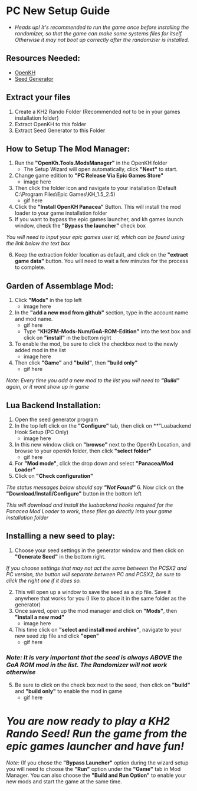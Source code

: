 # PC New Setup Guide

* *Heads up! It's recommended to run the game once before installing the randomizer, so that the game can make some systems files for itself. Otherwise it may not boot up correctly after the randomzier is installed.*

## Resources Needed:
* [OpenKH](https://github.com/OpenKH/OpenKh/releases/download/release-412/openkh-build1892.zip)
* [Seed Generator](https://github.com/tommadness/KH2Randomizer/releases/latest/download/Kingdom.Hearts.II.Final.Mix.Randomizer.zip)

## Extract your files
1. Create a KH2 Rando Folder (Recommended *not* to be in your games installation folder)
2. Extract OpenKH to this folder
3. Extract Seed Generator to this Folder

## How to Setup The Mod Manager:
1. Run the **"OpenKh.Tools.ModsManager"** in the OpenKH folder 
	- The Setup Wizard will open automatically, click **"Next"** to start.
2. Change game edition to **"PC Release Via Epic Games Store"**
	- image here
3. Then click the folder icon and navigate to your installation (Default C:\Program Files\Epic Games\KH_1.5_2.5)
	- gif here
4. Click the **"Install OpenKH Panacea"** Button. This will install the mod loader to your game installation folder
5. If you want to bypass the epic games launcher, and kh games launch window, check the **"Bypass the launcher"** check box

*You will need to input your epic games user id, which can be found using the link below the text box*

6. Keep the extraction folder location as default, and click on the **"extract game data"** button. You will need to wait a few minutes for the process to complete.

## Garden of Assemblage Mod:
1. Click **"Mods"** in the top left
	- image here
2. In the **"add a new mod from github"** section, type in the account name and mod name.
	- gif here
	- Type **"KH2FM-Mods-Num/GoA-ROM-Edition"** into the text box and click on **"install"** in the bottom right
3. To enable the mod, be sure to click the checkbox next to the newly added mod in the list
	- image here
4. Then click **"Game"** and **"build"**, then **"build only"**
	- gif here

*Note: Every time you add a new mod to the list you will need to **"Build"** again, or it wont show up in game*

## Lua Backend Installation:
1. Open the seed generator program
2. In the top left click on the **"Configure"** tab, then click on **"Luabackend Hook Setup (PC Only)
	- image here
3. In this new window click on **"browse"** next to the OpenKh Location, and browse to your openkh folder, then click **"select folder"**
	- gif here
4. For **"Mod mode"**, click the drop down and select **"Panacea/Mod Loader"**
5. Click on **"Check configuration"**

*The status messages below should say **"Not Found"***
6. Now click on the **"Download/Install/Configure"** button in the bottom left

*This will download and install the luabackend hooks required for the Panacea Mod Loader to work, these files go directly into your game installation folder*

## Installing a new seed to play:
1. Choose your seed settings in the generator window and then click on **"Generate Seed"** in the bottom right.

*If you choose settings that may not act the same between the PCSX2 and PC version, the button will separate between PC and PCSX2, be sure to click the right one if it does so.*

2. This will open up a window to save the seed as a zip file. Save it anywhere that works for you (I like to place it in the same folder as the generator)
3. Once saved, open up the mod manager and click on **"Mods"**, then **"install a new mod"**
	- image here
4. This time click on **"select and install mod archive"**, navigate to your new seed zip file and click **"open"**
	- gif here

### *Note: It is very important that the seed is always ABOVE the GoA ROM mod in the list. The Randomizer will not work otherwise*

5. Be sure to click on the check box next to the seed, then click on **"build"** and **"build only"** to enable the mod in game
	- gif here

# *You are now ready to play a KH2 Rando Seed! Run the game from the epic games launcher and have fun!*

*Note:* (If you chose the **"Bypass Launcher"** option during the wizard setup you will need to choose the **"Run"** option under the **"Game"** tab in Mod Manager. You can also choose the **"Build and Run Option"** to enable your new mods and start the game at the same time.
